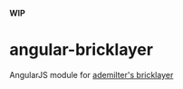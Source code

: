 **WIP**

# angular-bricklayer
AngularJS module for [ademilter's bricklayer](https://github.com/ademilter/bricklayer)
